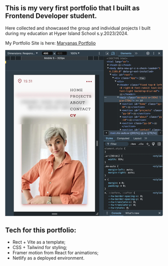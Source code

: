 ## This is my very first portfolio that I built as Frontend Developer student.

 Here collected and showcased the group and individual projects I built during my education at Hyper Island School s.y.2023/2024.

My Portfolio Site is here: [Maryanas Portfolio](#my-portfolio)

![A screenshot from the portfolio](/src/assets/img/photo/pic_for_readme.webp)

## Tech for this portfolio:

- Rect + Vite as a template;
- CSS + Tailwind for styling;
- Framer motion from React for animations;
- Netlify as a deployed environment.
